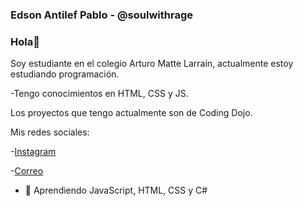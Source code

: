 ### Edson Antilef Pablo - @soulwithrage
### Hola👋 
Soy estudiante en el colegio Arturo Matte Larraín, actualmente estoy estudiando programación.

-Tengo conocimientos en HTML, CSS y JS.

Los proyectos que tengo actualmente son de Coding Dojo.

Mis redes sociales:

-[Instagram](https://www.instagram.com/soulwithrage/)

-[Correo](@edson.antilef.torres@alumnos.sip.cl)


- 🌱 Aprendiendo JavaScript, HTML, CSS y C#

<!--
**xsoulwithrage/xsoulwithrage** is a ✨ _special_ ✨ repository because its `README.md` (this file) appears on your GitHub profile.
--!>


